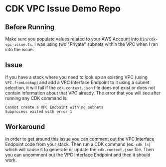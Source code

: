 # CDK VPC Issue Demo Repo

## Before Running
Make sure you populate values related to your AWS Account into `bin/cdk-vpc-issue.ts`.  I was using two "Private" subnets within the VPC when I ran into the issue.

## Issue
If you have a stack where you need to look up an existing VPC (using `VPC.fromLookup`) and add a VPC Interface Endpoint to it using a subnet selection, it will fail if the `cdk.context.json` file does not exist or does not contain information about that VPC already.  The error that you will see after running any CDK command is:

```
Cannot create a VPC Endpoint with no subnets
Subprocess exited with error 1
```

## Workaround
In order to get around this issue you can comment out the VPC Interface Endpoint code from your stack.  Then run a CDK command (ex. `cdk ls`) which will cause it to generate or update the `cdk.context.json` file.  Then you can uncomment out the VPC Interface Endpoint and then it should work.
